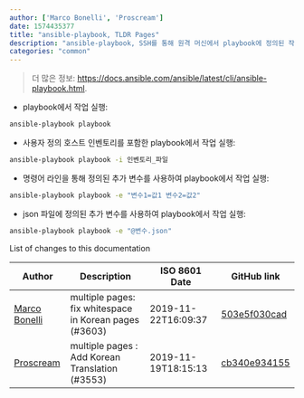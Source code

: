```yaml
---
author: ['Marco Bonelli', 'Proscream']
date: 1574435377
title: "ansible-playbook, TLDR Pages"
description: "ansible-playbook, SSH를 통해 원격 머신에서 playbook에 정의된 작업 실행."
categories: "common"
---
```

> 더 많은 정보: <https://docs.ansible.com/ansible/latest/cli/ansible-playbook.html>.

- playbook에서 작업 실행:

```bash
ansible-playbook playbook
```

- 사용자 정의 호스트 인벤토리를 포함한 playbook에서 작업 실행:

```bash
ansible-playbook playbook -i 인벤토리_파일
```

- 명령어 라인을 통해 정의된 추가 변수를 사용하여 playbook에서 작업 실행:

```bash
ansible-playbook playbook -e "변수1=값1 변수2=값2"
```

- json 파일에 정의된 추가 변수를 사용하여 playbook에서 작업 실행:

```bash
ansible-playbook playbook -e "@변수.json"
```
List of changes to this documentation


Author | Description | ISO 8601 Date | GitHub link
------|-----|-----|-----
[Marco Bonelli](mailto:mebeim@users.noreply.github.com) | multiple pages: fix whitespace in Korean pages (#3603) | 2019-11-22T16:09:37 | [503e5f030cad](https://github.com/tldr-pages/tldr/commit/503e5f030cada020dd32b7d2bef431e2e8b5b2d8)
[Proscream](mailto:proscream@naver.com) | multiple pages : Add Korean Translation (#3553) | 2019-11-19T18:15:13 | [cb340e934155](https://github.com/tldr-pages/tldr/commit/cb340e93415596ec3e67bcb079a96b0dc5b331a7)

